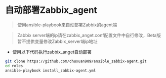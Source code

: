 # 自动部署Zabbix_agent
> 使用ansible-playbook来自动部署Zabbix的agent端

> Zabbix server端的ip请在zabbix_anget.conf配置文件中自行修改，Beta版暂不提供变量修改Zabbix_server端ip地址

- 使用以下代码执行zabbix_anget自动部署

```bash
git clone https://github.com/chuxuan909/ansible_zabbix-agent.git
cd roles
ansible-playbook install_zabbix-agent.yml
```

